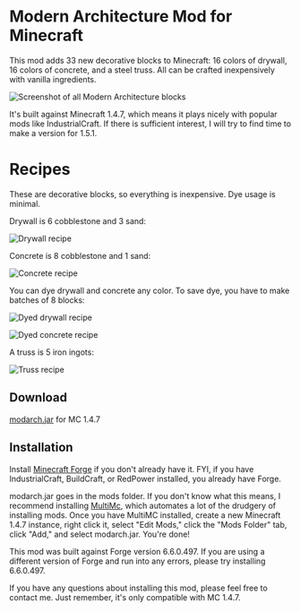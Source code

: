 # Modern Architecture Mod for Minecraft

This mod adds 33 new decorative blocks to Minecraft: 16 colors of drywall, 16 colors of concrete, and a steel truss. All can be crafted inexpensively with vanilla ingredients.

![Screenshot of all Modern Architecture blocks](http://dvb58ja3wxsfj.cloudfront.net/minecraft/modarch/all_blocks.jpg)

It's built against Minecraft 1.4.7, which means it plays nicely with popular mods like IndustrialCraft. If there is sufficient interest, I will try to find time to make a version for 1.5.1.

# Recipes

These are decorative blocks, so everything is inexpensive. Dye usage is minimal.

Drywall is 6 cobblestone and 3 sand:

![Drywall recipe](http://dvb58ja3wxsfj.cloudfront.net/minecraft/modarch/recipe_drywall.png)

Concrete is 8 cobblestone and 1 sand:

![Concrete recipe](http://dvb58ja3wxsfj.cloudfront.net/minecraft/modarch/recipe_concrete.png)

You can dye drywall and concrete any color. To save dye, you have to make batches of 8 blocks:

![Dyed drywall recipe](http://dvb58ja3wxsfj.cloudfront.net/minecraft/modarch/recipe_drywall_dye.png)

![Dyed concrete recipe](http://dvb58ja3wxsfj.cloudfront.net/minecraft/modarch/recipe_concrete_dye.png)

A truss is 5 iron ingots:

![Truss recipe](http://dvb58ja3wxsfj.cloudfront.net/minecraft/modarch/recipe_truss.png)

## Download

[modarch.jar](https://github.com/jarrett/modarch/blob/master/bin/modarch.jar) for MC 1.4.7

## Installation

Install [Minecraft Forge](http://www.minecraftforge.net/wiki/Installation/Universal) if you don't already have it. FYI, if you have IndustrialCraft, BuildCraft, or RedPower installed, you already have Forge.

modarch.jar goes in the mods folder. If you don't know what this means, I recommend installing [MultiMc](http://www.minecraftforum.net/topic/1000645-multimc-43-windows-linux-mac/), which automates a lot of the drudgery of installing mods. Once you have MultiMC installed, create a new Minecraft 1.4.7 instance, right click it, select "Edit Mods," click the "Mods Folder" tab, click "Add," and select modarch.jar. You're done!

This mod was built against Forge version 6.6.0.497. If you are using a different version of Forge and run into any errors, please try installing 6.6.0.497.

If you have any questions about installing this mod, please feel free to contact me. Just remember, it's only compatible with MC 1.4.7.